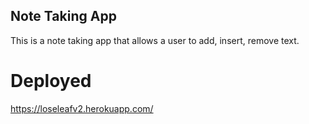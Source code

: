 ## Note Taking App

This is a note taking app that allows a user to add, insert, remove text.

# Deployed

https://loseleafv2.herokuapp.com/

